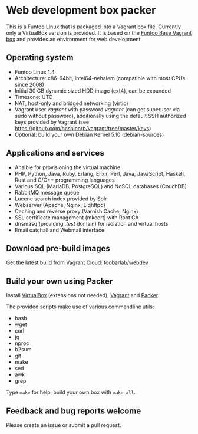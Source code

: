 # Web development box packer

This is a Funtoo Linux that is packaged into a Vagrant box file.
Currently only a VirtualBox version is provided.
It is based on the [Funtoo Base Vagrant box](https://github.com/foobarlab/funtoo-base-packer)
and provides an environment for web development.

## Operating system

 - Funtoo Linux 1.4
 - Architecture: x86-64bit, intel64-nehalem (compatible with most CPUs since 2008)
 - Initial 30 GB dynamic sized HDD image (ext4), can be expanded
 - Timezone: UTC
 - NAT, host-only and bridged networking (virtio)
 - Vagrant user *vagrant* with password *vagrant* (can get superuser via sudo without password),
   additionally using the default SSH authorized keys provided by Vagrant
   (see https://github.com/hashicorp/vagrant/tree/master/keys) 
 - Optional: build your own Debian Kernel 5.10 (debian-sources)

## Applications and services

 - Ansible for provisioning the virtual machine
 - PHP, Python, Java, Ruby, Erlang, Elixir, Perl, Java, JavaScript, Haskell, Rust and
   C/C++ programming languages
 - Various SQL (MariaDB, PostgreSQL) and NoSQL databases (CouchDB)
 - RabbitMQ message queue
 - Lucene search index provided by Solr
 - Webserver (Apache, Nginx, Lighttpd)
 - Caching and reverse proxy (Varnish Cache, Nginx)
 - SSL certificate management (mkcert) with Root CA
 - dnsmasq (providing *.test* domain) for isolation and virtual hosts
 - Email catchall and Webmail interface

## Download pre-build images

Get the latest build from Vagrant Cloud:
[foobarlab/webdev](https://app.vagrantup.com/foobarlab/webdev)

## Build your own using Packer

Install [VirtualBox](https://www.virtualbox.org) (extensions not needed),
[Vagrant](https://www.vagrantup.com/) and [Packer](https://www.packer.io/).

The provided scripts make use of various commandline utils:

 - bash
 - wget
 - curl
 - jq
 - nproc
 - b2sum
 - git
 - make
 - sed
 - awk
 - grep

Type ```make``` for help, build your own box with ```make all```.

## Feedback and bug reports welcome

Please create an issue or submit a pull request.
